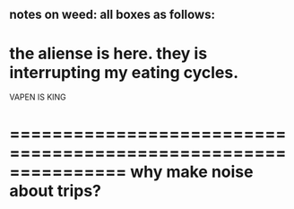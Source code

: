 notes on weed:
all boxes as follows:
----------------------------------------------------------
the aliense is here.  they is interrupting my eating cycles.
===========================================================









VAPEN IS KING













===============================================================
why make noise about trips?
===============================================================
